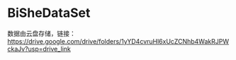 # BiSheDataSet
数据由云盘存储，链接：https://drive.google.com/drive/folders/1yYD4cvruHl6xUcZCNhb4WakRJPWckaJv?usp=drive_link
